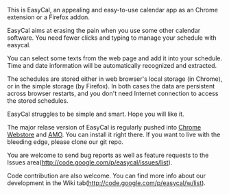 This is EasyCal, an appealing and easy-to-use calendar app as an
Chrome extension or a Firefox addon.

EasyCal aims at erasing the pain when you use some other calendar
software. You need fewer clicks and typing to manage your schedule with
easycal.

You can select some texts from the web page and add it into your
schedule. Time and date information will be automatically recognized
and extracted.

The schedules are stored either in web browser's local storage (in
Chrome), or in the simple storage (by Firefox). In both cases the data
are persistent across browser restarts, and you don't need Internet
connection to access the stored schedules.

EasyCal struggles to be simple and smart. Hope you will like it.

The major relase version of EasyCal is regularly pushed into
[Chrome Webstore](https://chrome.google.com/webstore/detail/jigbmbnnlofcabgibnakoocachndoifm)
and [AMO](https://addons.mozilla.org/en-US/firefox/addon/easycal/).
You can install it right there. If you want to live with the bleeding edge,
please clone our git repo.

You are welcome to send bug reports as well as feature requests to the
Issues area(http://code.google.com/p/easycal/issues/list).

Code contribution are also welcome. You can find more info about our
development in the Wiki tab(http://code.google.com/p/easycal/w/list).